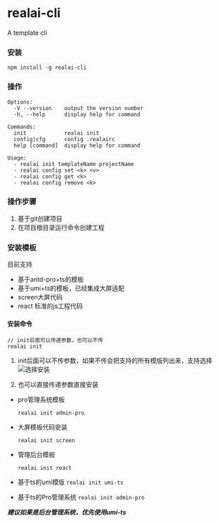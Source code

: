 # realai-cli

A template cli

### 安装

`npm install -g realai-cli`
### 操作
```
Options:
  -V --version    output the version number
  -h, --help      display help for command

Commands:
  init            realai init
  config|cfg      config .realairc
  help [command]  display help for command

Usage:
  - realai init templateName projectName
  - realai config set <k> <v>
  - realai config get <k>
  - realai config remove <k>
```
### 操作步骤

1. 基于git创建项目
2. 在项目根目录运行命令创建工程
### 安装模板
目前支持
* 基于antd-pro+ts的模板 
* 基于umi+ts的模板，已经集成大屏适配  
* screen大屏代码
* react 标准的js工程代码

#### 安装命令
```
// init后面可以传递参数，也可以不传
realai init 
```

 1. init后面可以不传参数，如果不传会把支持的所有模版列出来，支持选择 
   ![选择安装](https://tva1.sinaimg.cn/large/008i3skNly1grt6jeeuplj30gn02edfy.jpg)

 2. 也可以直接传递参数直接安装
   
* pro管理系统模板

  `realai init admin-pro`

* 大屏模板代码安装

    `realai init screen`

* 管理后台模板

    `realai init react`

* 基于ts的umi模版
    `realai init umi-ts`

* 基于ts的Pro管理系统
  `realai init admin-pro`

***建议如果是后台管理系统，优先使用umi-ts***
